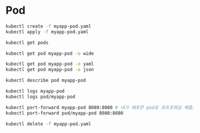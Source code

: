# Pod

```bash
kubectl create -f myapp-pod.yaml
kubectl apply -f myapp-pod.yaml
```

```bash
kubectl get pods
```

```bash
kubectl get pod myapp-pod -o wide
```

```bash
kubectl get pod myapp-pod -o yaml
kubectl get pod myapp-pod -o json
```

```bash
kubectl describe pod myapp-pod
```

```bash
kubectl logs myapp-pod
kubectl logs pod/myapp-pod
```

```bash
kubectl port-forward myapp-pod 8080:8080 # 내가 배포한 pod로 포트포워딩 해줌.
kubectl port-forward pod/myapp-pod 8080:8080
```

```bash
kubectl delete -f myapp-pod.yaml
```
